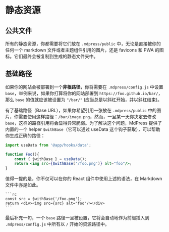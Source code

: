 # 静态资源

## 公共文件

所有的静态资源，你都需要将它们放在 `.mdpress/public` 中，无论是直接被你的任何一个 markdown 文件或者主题组件引用的图片，还是 favicons 和 PWA 的图标。它们最终会被复制到生成的静态文件夹中。

## 基础路径

如果你的网站会被部署到一个**非根路径**，你将需要在 `.mdpress/config.js` 中设置 `base`，举例来说，如果你打算将你的网站部署到 `https://foo.github.io/bar/`，那么 `base` 的值就应该被设置为 `"/bar/"` (应当总是以斜杠开始，并以斜杠结束)。

有了基础路径（Base URL），如果你希望引用一张放在 `.mdpress/public` 中的图片，你需要使用这样路径：`/bar/image.png`，然而，一旦某一天你决定去修改 `base`，这样的路径引用将会显得异常脆弱。为了解决这个问题，MdPress 提供了内置的一个 helper `$withBase`（它可以通过 useData 这个钩子获取），可以帮助你生成正确的路径：

``` jsx
import useData from '@app/hooks/data';

function Foo(){
    const { $withBase } = useData();
    return <img src={$withBase('/foo.png')} alt="foo"/>;
}
```

值得一提的是，你不仅可以在你的 React 组件中使用上述的语法，在 Markdown 文件中亦是如此。

````
```rc
const src = $withBase('/foo.png');
return <div><img src={src} alt="foo"/></div>
```
````

最后补充一句，一个 `base` 路径一旦被设置，它将会自动地作为前缀插入到 `.mdpress/config.js` 中所有以 `/` 开始的资源路径中。